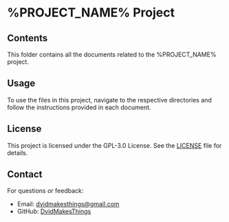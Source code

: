 # %PROJECT_NAME% Project

## Contents
This folder contains all the documents related to the %PROJECT_NAME% project.

## Usage
To use the files in this project, navigate to the respective directories and follow the instructions provided in each document.

## License
This project is licensed under the GPL-3.0 License. See the [LICENSE](LICENSE) file for details.

## Contact
For questions or feedback:
- Email: [dvidmakesthings@gmail.com](mailto:s.dvidmakesthings@gmail.com)
- GitHub: [DvidMakesThings](https://github.com/DvidMakesThings)